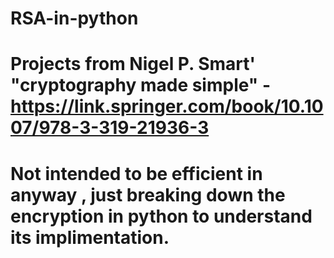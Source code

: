 # RSA-in-python
# Projects from Nigel P. Smart' "cryptography made simple" - https://link.springer.com/book/10.1007/978-3-319-21936-3
# Not intended to be efficient in anyway , just breaking down the encryption in python to understand its implimentation.

